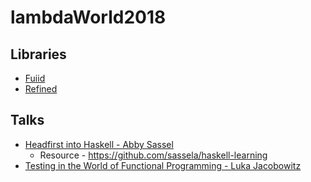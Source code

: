 # lambdaWorld2018
## Libraries
+  [Fuiid](https://github.com/ChristopherDavenport/fuuid)
+  [Refined](https://github.com/fthomas/refined)
## Talks
+  [Headfirst into Haskell - Abby Sassel](https://drive.google.com/file/d/1ikKuK6T2xccLynvdAVjGGZ029zjQlGAX/view)
   +   Resource - https://github.com/sassela/haskell-learning
+  [Testing in the World of Functional Programming - 
Luka Jacobowitz](https://www.slideshare.net/LukaJacobowitz/testing-in-the-world-of-functional-programming)
